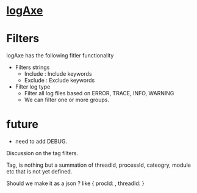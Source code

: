 # [logAxe](../README.md)

# Filters

logAxe has the following fitler functionality
* Filters strings
    * Include : Include keywords
    * Exclude : Exclude keywords
* Filter log type
    * Filter all log files based on 
        ERROR, TRACE, INFO, WARNING
    * We can filter one or more groups.

# future
* need to add DEBUG.

Discussion on the tag filters.

Tag, is nothing but a summation of threadId, processId, cateogry, module etc that is not yet defined.

Should we make it as a json ? like { procId: <value>, threadId: <value>}